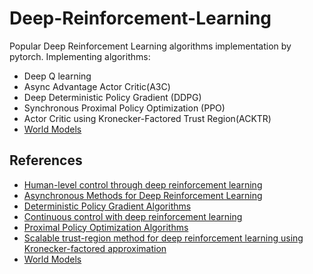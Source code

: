 # Deep-Reinforcement-Learning
Popular Deep Reinforcement Learning algorithms implementation by pytorch.
Implementing algorithms:
* Deep Q learning
* Async Advantage Actor Critic(A3C)
* Deep Deterministic Policy Gradient (DDPG)
* Synchronous Proximal Policy Optimization (PPO)
* Actor Critic using Kronecker-Factored Trust Region(ACKTR)
* [World Models](https://worldmodels.github.io/)

## References
* [Human-level control through deep reinforcement learning](https://storage.googleapis.com/deepmind-media/dqn/DQNNaturePaper.pdf)
* [Asynchronous Methods for Deep Reinforcement Learning](https://arxiv.org/pdf/1602.01783.pdf)
* [Deterministic Policy Gradient Algorithms](http://proceedings.mlr.press/v32/silver14.pdf)
* [Continuous control with deep reinforcement learning](https://arxiv.org/pdf/1509.02971.pdf)
* [Proximal Policy Optimization Algorithms](https://arxiv.org/pdf/1707.06347.pdf)
* [Scalable trust-region method for deep reinforcement learning using Kronecker-factored approximation](https://arxiv.org/pdf/1708.05144.pdf)
* [World Models](https://arxiv.org/pdf/1803.10122.pdf)
